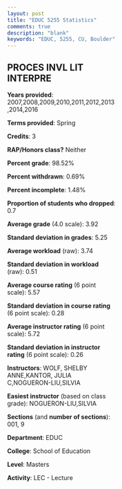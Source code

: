 ```yaml
---
layout: post
title: "EDUC 5255 Statistics"
comments: true
description: "blank"
keywords: "EDUC, 5255, CU, Boulder"
--- 
```

<head>
<script src="https://ajax.googleapis.com/ajax/libs/jquery/2.1.3/jquery.min.js"></script>
<script src="https://dl.dropboxusercontent.com/s/pc42nxpaw1ea4o9/highcharts.js?dl=0"></script>
<!-- <script src="../assets/js/highcharts.js"></script> -->
<style type="text/css">@font-face {
	font-family: "Bebas Neue";
	src: url(https://www.filehosting.org/file/details/544349/BebasNeue%20Regular.otf) format("opentype");
	}
	h1.Bebas { 
		font-family: "Bebas Neue", Verdana, Tahoma;
	}
</style>
</head>
<body>
	<div id="container" style="float: right; width: 45%; height: 88%; margin-left: 2.5%; margin-right: 2.5%;"></div>
	<script language="JavaScript">
		$(document).ready(function() {
		var chart = {type: 'column'};
		var title = {text: 'Grade Distribution'};
		var xAxis = {categories: ['A','B','C','D','F'],crosshair: true};
		var yAxis = {min: 0,title: {text: 'Percentage'}};
		var tooltip = {headerFormat: '<center><b><span style="font-size:20px">{point.key}</span></b></center>',
		               pointFormat: '<td style="padding:0"><b>{point.y:.1f}%</b></td>',
		               footerFormat: '</table>',shared: true,useHTML: true};
		var plotOptions = {column: {pointPadding: 0.0,borderWidth: 0}};  
		var credits = {enabled: false};var series= [{name: 'Percent',data: [93.53,5.76,0.72,0.0,0.0,]}];
		var json = {};
		json.chart = chart;
		json.title = title;
		json.tooltip = tooltip;
		json.xAxis = xAxis;
		json.yAxis = yAxis;  
		json.series = series;
		json.plotOptions = plotOptions;  
		json.credits = credits;
		$('#container').highcharts(json);
	});
	</script>
</body>
			   
## PROCES INVL LIT INTERPRE

**Years provided**: 2007,2008,2009,2010,2011,2012,2013,2014,2016

**Terms provided**: Spring

**Credits**: 3

**RAP/Honors class?** Neither

**Percent grade**: 98.52%

**Percent withdrawn**: 0.69%

**Percent incomplete**: 1.48%

**Proportion of students who dropped**: 0.7

**Average grade** (4.0 scale): 3.92

**Standard deviation in grades**: 5.25

**Average workload** (raw): 3.74

**Standard deviation in workload** (raw): 0.51

**Average course rating** (6 point scale): 5.57

**Standard deviation in course rating** (6 point scale): 0.28

**Average instructor rating** (6 point scale): 5.72

**Standard deviation in instructor rating** (6 point scale): 0.26

**Instructors**: WOLF, SHELBY ANNE,KANTOR, JULIA C,NOGUERON-LIU,SILVIA

**Easiest instructor** (based on class grade): NOGUERON-LIU,SILVIA

**Sections** (and **number of sections**): 001, 9

**Department**: EDUC

**College**: School of Education

**Level**: Masters

**Activity**: LEC - Lecture